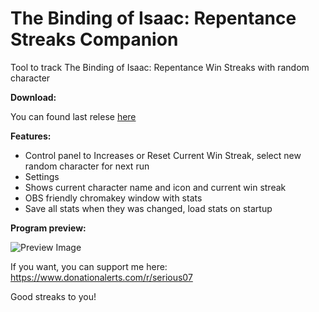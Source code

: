 # The Binding of Isaac: Repentance Streaks Companion

Tool to track The Binding of Isaac: Repentance Win Streaks with random character

**Download:**

You can found last relese [here](https://github.com/Serious07/The-Binding-of-Isaac-Repentance-Streaks-Companion/releases)

**Features:**
- Control panel to Increases or Reset Current Win Streak, select new random character for next run
- Settings
- Shows current character name and icon and current win streak
- OBS friendly chromakey window with stats
- Save all stats when they was changed, load stats on startup

**Program preview:**

![Preview Image](https://i.imgur.com/WguQPBq.png)

If you want, you can support me here: https://www.donationalerts.com/r/serious07

Good streaks to you!
